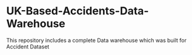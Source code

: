 # UK-Based-Accidents-Data-Warehouse
This repository includes a complete Data warehouse which was built for Accident Dataset
